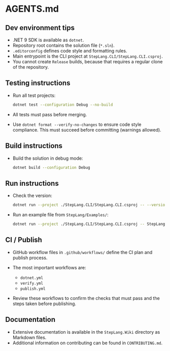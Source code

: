 # AGENTS.md

## Dev environment tips

* .NET 9 SDK is available as `dotnet`.
* Repository root contains the solution file (`*.sln`).
* `.editorconfig` defines code style and formatting rules.
* Main entrypoint is the CLI project at `StepLang.CLI/StepLang.CLI.csproj`.
* You cannot create `Release` builds, because that requires a regular clone of the repository.

## Testing instructions

* Run all test projects:

  ```sh
  dotnet test --configuration Debug --no-build
  ```
* All tests must pass before merging.
* Use `dotnet format --verify-no-changes` to ensure code style compliance. This must succeed before committing (warnings allowed).

## Build instructions

* Build the solution in debug mode:

  ```sh
  dotnet build --configuration Debug
  ```

## Run instructions

* Check the version:

  ```sh
  dotnet run --project ./StepLang.CLI/StepLang.CLI.csproj -- --version
  ```
* Run an example file from `StepLang/Examples/`:

  ```sh
  dotnet run --project ./StepLang.CLI/StepLang.CLI.csproj -- StepLang/Examples/<filename>
  ```

## CI / Publish

* GitHub workflow files in `.github/workflows/` define the CI plan and publish process.
* The most important workflows are:

    * `dotnet.yml`
    * `verify.yml`
    * `publish.yml`
* Review these workflows to confirm the checks that must pass and the steps taken before publishing.

## Documentation

* Extensive documentation is available in the `StepLang.Wiki` directory as Markdown files.
* Additional information on contributing can be found in `CONTRIBUTING.md`.
